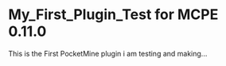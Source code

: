 # My_First_Plugin_Test for MCPE 0.11.0
This is the First PocketMine plugin i am testing and making...
